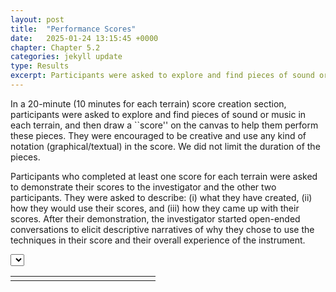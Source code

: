 ```yaml
---
layout: post
title:  "Performance Scores"
date:   2025-01-24 13:15:45 +0000
chapter: Chapter 5.2
categories: jekyll update
type: Results
excerpt: Participants were asked to explore and find pieces of sound or music in each terrain, and then draw a “score” on the canvas to help them perform these pieces. They were encouraged to be creative and use any kinds of notation (graphical/textual) in the score...
---
```



In a 20-minute (10 minutes for each terrain) score creation section, participants were asked to explore and find pieces of sound or music in each terrain, and then draw a ``score'' on the canvas to help them perform these pieces. They were encouraged to be creative and use any kind of notation (graphical/textual) in the score. We did not limit the duration of the pieces. 

Participants who completed at least one score for each terrain were asked to demonstrate their scores to the investigator and the other two participants. They were asked to describe: (i) what they have created, (ii) how they would use their scores, and (iii) how they came up with their scores. After their demonstration, the investigator started open-ended conversations to elicit descriptive narratives of why they chose to use the techniques in their score and their overall experience of the instrument.

<div id="canvasContainer"></div>
<div id="canvasControls">
	<select id="selectPage"></select>
	<!-- <audio id="audioPlayer"></audio>
    <div class="controls">
        <button id="playButton">Play</button>
        <button id="pauseButton">Pause</button>
    </div>
    <input type="range" id="seekBar" value="0" min="0" max="100"> -->
	<table style="width:100%">
		<td id="selectTask" width="200px">
		</td>
		<td id="selectSession">
		</td>
	</table>
</div>
